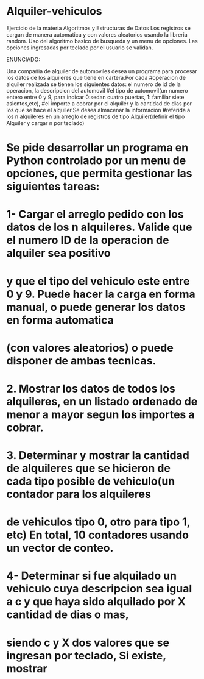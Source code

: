 # Alquiler-vehiculos
Ejercicio de la materia Algoritmos y Estructuras de Datos
Los registros se cargan de manera automatica y con valores aleatorios usando la libreria random.
Uso del algoritmo basico de busqueda y un menu de opciones.
Las opciones ingresadas por teclado por el usuario se validan.

ENUNCIADO:

Una compañia de alquiler de automoviles desea un programa para procesar los datos de los alquileres que tiene en cartera.Por cada
#operacion de alquiler realizada se tienen los siguientes datos: el numero de id de la operacion, la descripcion del automovil
#el tipo de automovil(un numero entero entre 0 y 9, para indicar 0:sedan cuatro puertas, 1: familiar siete asientos,etc),
#el importe a cobrar por el alquiler y la cantidad de dias por los que se hace el alquiler.Se desea almacenar la informacion
#referida a los n alquileres en un arreglo de registros de tipo Alquiler(definir el tipo Alquiler y cargar n por teclado)
#
# Se pide desarrollar un programa en Python controlado por un menu de opciones, que permita gestionar las siguientes tareas:
# 1- Cargar el arreglo pedido con los datos de los n alquileres. Valide que el numero ID de la operacion de alquiler sea positivo
# y que el tipo del vehiculo este entre 0 y 9. Puede hacer la carga en forma manual, o puede generar los datos en forma automatica
# (con valores aleatorios) o puede disponer de ambas tecnicas.
# 2. Mostrar los datos de todos los alquileres, en un listado ordenado de menor a mayor segun los importes a cobrar.
# 3. Determinar y mostrar la cantidad de alquileres que se hicieron de cada tipo posible de vehiculo(un contador para los alquileres
# de vehiculos tipo 0, otro para tipo 1, etc) En total, 10 contadores usando un vector de conteo.
# 4- Determinar si fue alquilado un vehiculo cuya descripcion sea igual a c y que haya sido alquilado por X cantidad de dias o mas,
# siendo c y X dos valores que se ingresan por teclado, Si existe, mostrar
